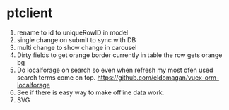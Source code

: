 # ptclient

1. rename to id to uniqueRowID in model
2. single change on submit to sync with DB
3. multi change to show change in carousel
4. Dirty fields to get orange border currently in table the row gets orange bg
5. Do localforage on search so even when refresh my most ofen used search terms come on top. https://github.com/eldomagan/vuex-orm-localforage
6. See if there is easy way to make offline data work.
7. SVG
